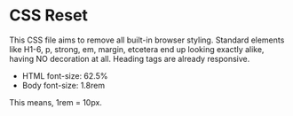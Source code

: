# CSS Reset

This CSS file aims to remove all built-in browser styling. Standard elements like H1-6, p, strong, em, margin, etcetera end up looking exactly alike, having NO decoration at all. 
Heading tags are already responsive.

- HTML font-size: 62.5%
- Body font-size: 1.8rem

This means, 1rem = 10px.